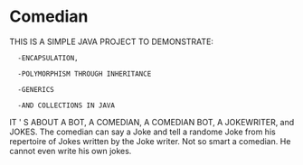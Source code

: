 # Comedian

   THIS IS A SIMPLE JAVA PROJECT TO DEMONSTRATE:
   
      -ENCAPSULATION, 
      
      -POLYMORPHISM THROUGH INHERITANCE
      
      -GENERICS 
      
      -AND COLLECTIONS IN JAVA
      
  IT ' S ABOUT A BOT, A COMEDIAN, A COMEDIAN BOT,  A JOKEWRITER, and JOKES. The comedian can say a Joke and tell a randome Joke from his repertoire of Jokes written by the Joke writer. Not so smart a comedian. He cannot even write his own jokes.
  

